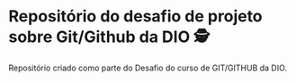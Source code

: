 # Repositório do desafio de projeto sobre Git/Github da DIO 🕵️
Repositório criado como parte do Desafio do curso de GIT/GITHUB da DIO.

